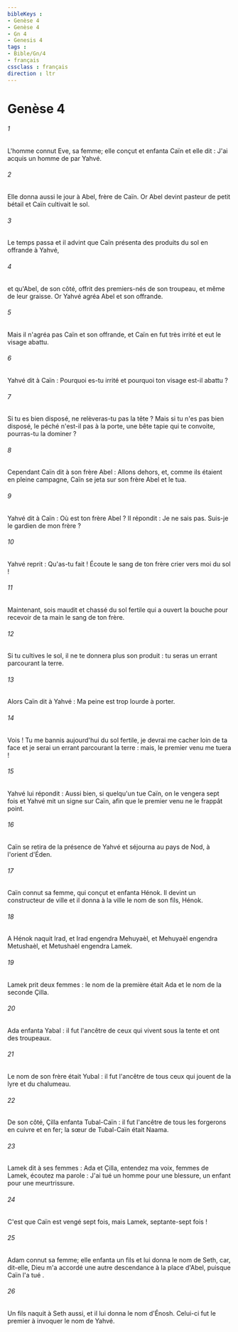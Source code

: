 ```yaml
---
bibleKeys : 
- Genèse 4
- Genèse 4
- Gn 4
- Genesis 4
tags : 
- Bible/Gn/4
- français
cssclass : français
direction : ltr
---
```


# Genèse 4

###### 1
L'homme connut Eve, sa femme; elle conçut et enfanta Caïn et elle dit : J'ai acquis un homme de par Yahvé. 
###### 2
Elle donna aussi le jour à Abel, frère de Caïn. Or Abel devint pasteur de petit bétail et Caïn cultivait le sol. 
###### 3
Le temps passa et il advint que Caïn présenta des produits du sol en offrande à Yahvé, 
###### 4
et qu'Abel, de son côté, offrit des premiers-nés de son troupeau, et même de leur graisse. Or Yahvé agréa Abel et son offrande. 
###### 5
Mais il n'agréa pas Caïn et son offrande, et Caïn en fut très irrité et eut le visage abattu. 
###### 6
Yahvé dit à Caïn : Pourquoi es-tu irrité et pourquoi ton visage est-il abattu ? 
###### 7
Si tu es bien disposé, ne relèveras-tu pas la tête ? Mais si tu n'es pas bien disposé, le péché n'est-il pas à la porte, une bête tapie qui te convoite, pourras-tu la dominer ? 
###### 8
Cependant Caïn dit à son frère Abel : Allons dehors, et, comme ils étaient en pleine campagne, Caïn se jeta sur son frère Abel et le tua.
###### 9
Yahvé dit à Caïn : Où est ton frère Abel ? Il répondit : Je ne sais pas. Suis-je le gardien de mon frère ? 
###### 10
Yahvé reprit : Qu'as-tu fait ! Écoute le sang de ton frère crier vers moi du sol ! 
###### 11
Maintenant, sois maudit et chassé du sol fertile qui a ouvert la bouche pour recevoir de ta main le sang de ton frère. 
###### 12
Si tu cultives le sol, il ne te donnera plus son produit : tu seras un errant parcourant la terre. 
###### 13
Alors Caïn dit à Yahvé : Ma peine est trop lourde à porter. 
###### 14
Vois ! Tu me bannis aujourd'hui du sol fertile, je devrai me cacher loin de ta face et je serai un errant parcourant la terre : mais, le premier venu me tuera ! 
###### 15
Yahvé lui répondit : Aussi bien, si quelqu'un tue Caïn, on le vengera sept fois et Yahvé mit un signe sur Caïn, afin que le premier venu ne le frappât point. 
###### 16
Caïn se retira de la présence de Yahvé et séjourna au pays de Nod, à l'orient d'Éden.
###### 17
Caïn connut sa femme, qui conçut et enfanta Hénok. Il devint un constructeur de ville et il donna à la ville le nom de son fils, Hénok. 
###### 18
A Hénok naquit Irad, et Irad engendra Mehuyaèl, et Mehuyaèl engendra Metushaèl, et Metushaèl engendra Lamek. 
###### 19
Lamek prit deux femmes : le nom de la première était Ada et le nom de la seconde Çilla. 
###### 20
Ada enfanta Yabal : il fut l'ancêtre de ceux qui vivent sous la tente et ont des troupeaux. 
###### 21
Le nom de son frère était Yubal : il fut l'ancêtre de tous ceux qui jouent de la lyre et du chalumeau. 
###### 22
De son côté, Çilla enfanta Tubal-Caïn : il fut l'ancêtre de tous les forgerons en cuivre et en fer; la sœur de Tubal-Caïn était Naama.
###### 23
Lamek dit à ses femmes : Ada et Çilla, entendez ma voix, femmes de Lamek, écoutez ma parole : J'ai tué un homme pour une blessure, un enfant pour une meurtrissure.
###### 24
C'est que Caïn est vengé sept fois, mais Lamek, septante-sept fois !
###### 25
Adam connut sa femme; elle enfanta un fils et lui donna le nom de Seth, car, dit-elle, Dieu m'a accordé une autre descendance à la place d'Abel, puisque Caïn l'a tué . 
###### 26
Un fils naquit à Seth aussi, et il lui donna le nom d'Énosh. Celui-ci fut le premier à invoquer le nom de Yahvé.
